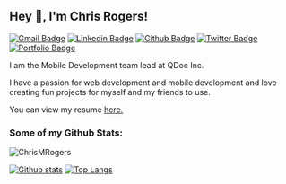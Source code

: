 ## Hey 👋, I'm Chris Rogers!
[![Gmail Badge](https://img.shields.io/badge/-chrisrogers98@icloud.com-c14438?style=flat&logo=Gmail&logoColor=white&link=mailto:chrisrogers98@icloud.com)](mailto:chrisrogers98@icloud.com) 
[![Linkedin Badge](https://img.shields.io/badge/-chrismrogers-0072b1?style=flat&logo=Linkedin&logoColor=white&link=https://www.linkedin.com/in/chris-mrogers/)](https://www.linkedin.com/in/chris-mrogers/) [![Github Badge](https://img.shields.io/badge/-ChrisMRogers-grey?style=flat&logo=github&logoColor=white&link=https://github.com/ChrisMRogers/)](https://www.github.com/ChrisMRogers/) [![Twitter Badge](https://img.shields.io/badge/-chris_mrogers-00acee?style=flat&logo=twitter&logoColor=white&link=https://twitter.com/chris_mrogers/)](https://www.twitter.com/chris_mrogers/) [![Portfolio Badge](https://img.shields.io/badge/portfolio-web-blue?style=flat&link=https://www.chrisrogers.dev)](https://www.chrisrogers.dev) <p align='left'>I am the Mobile Development team lead at QDoc Inc.

I have a passion for web development and mobile development and love creating fun projects for myself and my friends to use.</p>

<p align='left'> You can view my resume <a href='https://www.chrisrogers.dev ' target=_blank><u>here</u>.</a></p>

### Some of my Github Stats:

<p align=left> <img src=https://komarev.com/ghpvc/?username=ChrisMRogers alt=ChrisMRogers /> </p>

[![Github stats](https://github-readme-stats.vercel.app/api?username=ChrisMRogers&show_icons=true&include_all_commits=true)](https://github.com/ChrisMRogers/github-readme-stats)
[![Top Langs](https://github-readme-stats.vercel.app/api/top-langs/?username=ChrisMRogers&layout=compact)](https://github.com/ChrisMRogers/github-readme-stats)

